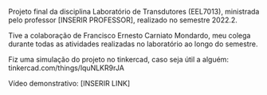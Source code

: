 Projeto final da disciplina Laboratório de Transdutores (EEL7013), ministrada pelo professor [INSERIR PROFESSOR], realizado no semestre 2022.2.

Tive a colaboração de Francisco Ernesto Carniato Mondardo, meu colega durante todas as atividades realizadas no laboratório ao longo do semestre.

Fiz uma simulação do projeto no tinkercad, caso seja útil a alguém: tinkercad.com/things/lquNLKR9rJA

Vídeo demonstrativo: [INSERIR LINK]
